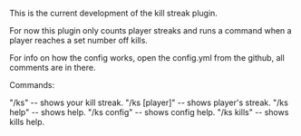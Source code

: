 This is the current development of the kill streak plugin.

For now this plugin only counts player streaks and runs a command when a player reaches a set number off kills.

For info on how the config works, open the config.yml from the github, all comments are in there.

Commands:

"/ks" -- shows your kill streak.
"/ks [player]" -- shows player's streak.
"/ks help" -- shows help.
"/ks config" -- shows config help.
"/ks kills" -- shows kills help.

